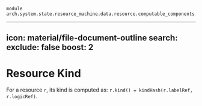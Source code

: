 ```juvix
module arch.system.state.resource_machine.data.resource.computable_components.kind;
```

---
icon: material/file-document-outline
search:
  exclude: false
  boost: 2
---

# Resource Kind

For a resource `r`, its kind is computed as: `r.kind() = kindHash(r.labelRef, r.logicRef)`.

